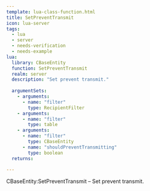 ```yaml
---
template: lua-class-function.html
title: SetPreventTransmit
icon: lua-server
tags:
  - lua
  - server
  - needs-verification
  - needs-example
lua:
  library: CBaseEntity
  function: SetPreventTransmit
  realm: server
  description: "Set prevent transmit."
  
  argumentSets:
    - arguments:
      - name: "filter"
        type: RecipientFilter
    - arguments:
      - name: "filter"
        type: table
    - arguments:
      - name: "filter"
        type: CBaseEntity
      - name: "shouldPreventTransmitting"
        type: boolean
  returns:
    
---
```


<div class="lua__search__keywords">
CBaseEntity:SetPreventTransmit &#x2013; Set prevent transmit.
</div>

